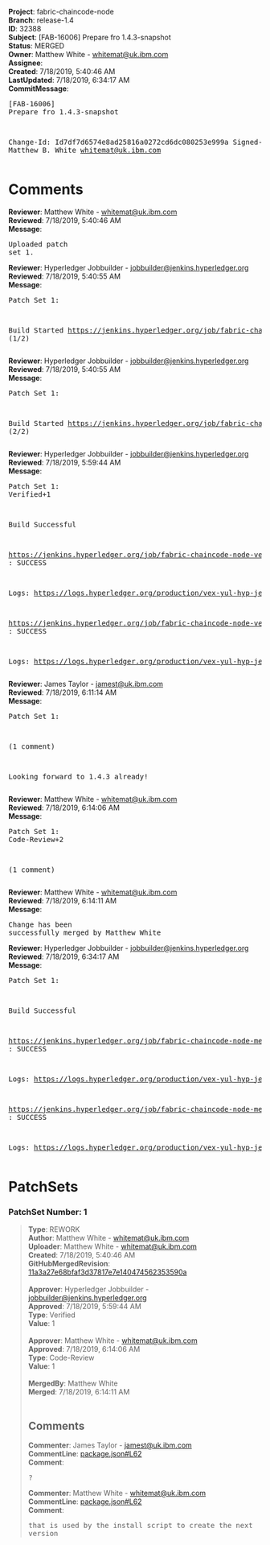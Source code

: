 <strong>Project</strong>: fabric-chaincode-node<br><strong>Branch</strong>: release-1.4<br><strong>ID</strong>: 32388<br><strong>Subject</strong>: [FAB-16006] Prepare fro 1.4.3-snapshot<br><strong>Status</strong>: MERGED<br><strong>Owner</strong>: Matthew White - whitemat@uk.ibm.com<br><strong>Assignee</strong>:<br><strong>Created</strong>: 7/18/2019, 5:40:46 AM<br><strong>LastUpdated</strong>: 7/18/2019, 6:34:17 AM<br><strong>CommitMessage</strong>:<br><pre>[FAB-16006] Prepare fro 1.4.3-snapshot

Change-Id: Id7df7d6574e8ad25816a0272cd6dc080253e999a
Signed-off-by: Matthew B. White <whitemat@uk.ibm.com>
</pre><h1>Comments</h1><strong>Reviewer</strong>: Matthew White - whitemat@uk.ibm.com<br><strong>Reviewed</strong>: 7/18/2019, 5:40:46 AM<br><strong>Message</strong>: <pre>Uploaded patch set 1.</pre><strong>Reviewer</strong>: Hyperledger Jobbuilder - jobbuilder@jenkins.hyperledger.org<br><strong>Reviewed</strong>: 7/18/2019, 5:40:55 AM<br><strong>Message</strong>: <pre>Patch Set 1:

Build Started https://jenkins.hyperledger.org/job/fabric-chaincode-node-verify-s390x/601/ (1/2)</pre><strong>Reviewer</strong>: Hyperledger Jobbuilder - jobbuilder@jenkins.hyperledger.org<br><strong>Reviewed</strong>: 7/18/2019, 5:40:55 AM<br><strong>Message</strong>: <pre>Patch Set 1:

Build Started https://jenkins.hyperledger.org/job/fabric-chaincode-node-verify-x86_64/599/ (2/2)</pre><strong>Reviewer</strong>: Hyperledger Jobbuilder - jobbuilder@jenkins.hyperledger.org<br><strong>Reviewed</strong>: 7/18/2019, 5:59:44 AM<br><strong>Message</strong>: <pre>Patch Set 1: Verified+1

Build Successful 

https://jenkins.hyperledger.org/job/fabric-chaincode-node-verify-s390x/601/ : SUCCESS

Logs: https://logs.hyperledger.org/production/vex-yul-hyp-jenkins-3/fabric-chaincode-node-verify-s390x/601

https://jenkins.hyperledger.org/job/fabric-chaincode-node-verify-x86_64/599/ : SUCCESS

Logs: https://logs.hyperledger.org/production/vex-yul-hyp-jenkins-3/fabric-chaincode-node-verify-x86_64/599</pre><strong>Reviewer</strong>: James Taylor - jamest@uk.ibm.com<br><strong>Reviewed</strong>: 7/18/2019, 6:11:14 AM<br><strong>Message</strong>: <pre>Patch Set 1:

(1 comment)

Looking forward to 1.4.3 already!</pre><strong>Reviewer</strong>: Matthew White - whitemat@uk.ibm.com<br><strong>Reviewed</strong>: 7/18/2019, 6:14:06 AM<br><strong>Message</strong>: <pre>Patch Set 1: Code-Review+2

(1 comment)</pre><strong>Reviewer</strong>: Matthew White - whitemat@uk.ibm.com<br><strong>Reviewed</strong>: 7/18/2019, 6:14:11 AM<br><strong>Message</strong>: <pre>Change has been successfully merged by Matthew White</pre><strong>Reviewer</strong>: Hyperledger Jobbuilder - jobbuilder@jenkins.hyperledger.org<br><strong>Reviewed</strong>: 7/18/2019, 6:34:17 AM<br><strong>Message</strong>: <pre>Patch Set 1:

Build Successful 

https://jenkins.hyperledger.org/job/fabric-chaincode-node-merge-x86_64/187/ : SUCCESS

Logs: https://logs.hyperledger.org/production/vex-yul-hyp-jenkins-3/fabric-chaincode-node-merge-x86_64/187

https://jenkins.hyperledger.org/job/fabric-chaincode-node-merge-s390x/188/ : SUCCESS

Logs: https://logs.hyperledger.org/production/vex-yul-hyp-jenkins-3/fabric-chaincode-node-merge-s390x/188</pre><h1>PatchSets</h1><h3>PatchSet Number: 1</h3><blockquote><strong>Type</strong>: REWORK<br><strong>Author</strong>: Matthew White - whitemat@uk.ibm.com<br><strong>Uploader</strong>: Matthew White - whitemat@uk.ibm.com<br><strong>Created</strong>: 7/18/2019, 5:40:46 AM<br><strong>GitHubMergedRevision</strong>: [11a3a27e68bfaf3d37817e7e140474562353590a](https://github.com/hyperledger-gerrit-archive/fabric-chaincode-node/commit/11a3a27e68bfaf3d37817e7e140474562353590a)<br><br><strong>Approver</strong>: Hyperledger Jobbuilder - jobbuilder@jenkins.hyperledger.org<br><strong>Approved</strong>: 7/18/2019, 5:59:44 AM<br><strong>Type</strong>: Verified<br><strong>Value</strong>: 1<br><br><strong>Approver</strong>: Matthew White - whitemat@uk.ibm.com<br><strong>Approved</strong>: 7/18/2019, 6:14:06 AM<br><strong>Type</strong>: Code-Review<br><strong>Value</strong>: 1<br><br><strong>MergedBy</strong>: Matthew White<br><strong>Merged</strong>: 7/18/2019, 6:14:11 AM<br><br><h2>Comments</h2><strong>Commenter</strong>: James Taylor - jamest@uk.ibm.com<br><strong>CommentLine</strong>: [package.json#L62](https://github.com/hyperledger-gerrit-archive/fabric-chaincode-node/blob/11a3a27e68bfaf3d37817e7e140474562353590a/package.json#L62)<br><strong>Comment</strong>: <pre>?</pre><strong>Commenter</strong>: Matthew White - whitemat@uk.ibm.com<br><strong>CommentLine</strong>: [package.json#L62](https://github.com/hyperledger-gerrit-archive/fabric-chaincode-node/blob/11a3a27e68bfaf3d37817e7e140474562353590a/package.json#L62)<br><strong>Comment</strong>: <pre>that is used by the install script to create the next version</pre></blockquote>